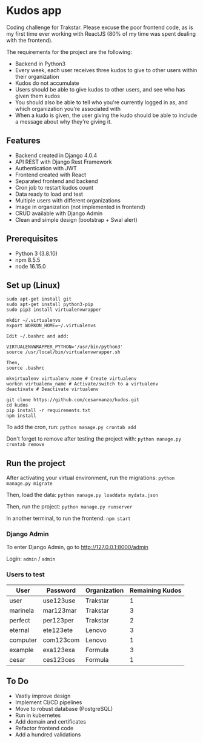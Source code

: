 # Kudos app

Coding challenge for Trakstar. Please excuse the poor frontend code, as is my first time ever working with ReactJS (80% of my time was spent dealing with the frontend).

The requirements for the project are the following:

- Backend in Python3
- Every week, each user receives three kudos to give to other users within their organization
- Kudos do not accumulate
- Users should be able to give kudos to other users, and see who has given them kudos
- You should also be able to tell who you're currently logged in as, and which organization you're associated with
- When a kudo is given, the user giving the kudo should be able to include a message about why they're giving it.

## Features
- Backend created in Django 4.0.4
- API REST with Django Rest Framework
- Authentication with JWT
- Frontend created with React
- Separated frontend and backend
- Cron job to restart kudos count
- Data ready to load and test
- Multiple users with different organizations
- Image in organization (not implemented in frontend)
- CRUD available with Django Admin
- Clean and simple design (bootstrap + Swal alert)

## Prerequisites
- Python 3 (3.8.10)
- npm 8.5.5
- node 16.15.0

## Set up (Linux)
```
sudo apt-get install git
sudo apt-get install python3-pip
sudo pip3 install virtualenvwrapper

mkdir ~/.virtualenvs
export WORKON_HOME=~/.virtualenvs

Edit ~/.bashrc and add:

VIRTUALENVWRAPPER_PYTHON='/usr/bin/python3'
source /usr/local/bin/virtualenvwrapper.sh

Then, 
source .bashrc

mkvirtualenv virtualenv_name # Create virtualenv
workon virtualenv_name # Activate/switch to a virtualenv
deactivate # Deactivate virtualenv

git clone https://github.com/cesarmanzo/kudos.git
cd kudos
pip install -r requirements.txt
npm install
````

To add the cron, run:
`python manage.py crontab add`

Don't forget to remove after testing the project with:
`python manage.py crontab remove`

## Run the project
After activating your virtual environment, run the migrations:
`python manage.py migrate`

Then, load the data:
`python manage.py loaddata mydata.json`

Then, run the project:
`python manage.py runserver`

In another terminal, to run the frontend:
`npm start`

### Django Admin

To enter Django Admin, go to http://127.0.0.1:8000/admin

Login: `admin` / `admin`

### Users to test

|     User     |  Password    |  Organization | Remaining Kudos |
|--------------|--------------|---------------|-----------------|
|user          |use123use     |Trakstar       | 1               |
|marinela      |mar123mar     |Trakstar       | 3               |
|perfect       |per123per     |Trakstar       | 2               |
|eternal       |ete123ete     |Lenovo         | 3               |
|computer      |com123com     |Lenovo         | 1               |
|example       |exa123exa     |Formula        | 3               |
|cesar         |ces123ces     |Formula        | 1               |


## To Do
- Vastly improve design
- Implement CI/CD pipelines
- Move to robust database (PostgreSQL)
- Run in kubernetes
- Add domain and certificates
- Refactor frontend code
- Add a hundred validations
